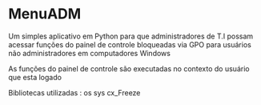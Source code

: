 # MenuADM
Um simples aplicativo em Python para que administradores de T.I possam acessar funções do painel de controle bloqueadas via GPO para usuários não administradores em computadores Windows

As funções do painel de controle são executadas no contexto do usuário que esta logado 

Bibliotecas utilizadas :
os
sys
cx_Freeze

